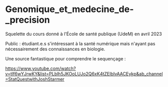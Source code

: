 # Genomique_et_medecine_de-_precision

Squelette du cours donné à l'École de santé publique (UdeM) en avril 2023

Public : étudiant.e.s s'intéressant à la santé numérique mais n'ayant pas nécessairement des connaissances en biologie. 

Une source fantastique pour comprendre le sequençage :

https://www.youtube.com/watch?v=tlf6wYJrwKY&list=PLblh5JKOoLUJo2Q6xK4tZElbIvAACEykp&ab_channel=StatQuestwithJoshStarmer


